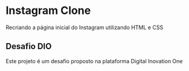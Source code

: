 # Instagram Clone

Recriando a página inicial do Instagram utilizando HTML e CSS

## Desafio DIO

Este projeto é um desafio proposto na plataforma Digital Inovation One
